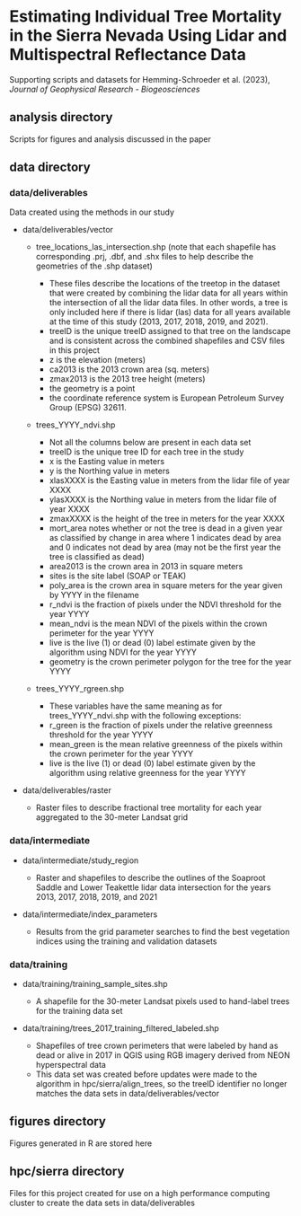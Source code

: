 # Estimating Individual Tree Mortality in the Sierra Nevada Using Lidar and Multispectral Reflectance Data
Supporting scripts and datasets for Hemming-Schroeder et al. (2023), *Journal of Geophysical Research - Biogeosciences*

## analysis directory

Scripts for figures and analysis discussed in the paper

## data directory

### data/deliverables

Data created using the methods in our study 

* data/deliverables/vector
    + tree_locations_las_intersection.shp (note that each shapefile has corresponding .prj, .dbf, and .shx files to help describe the geometries of the .shp dataset)
        - These files describe the locations of the treetop in the dataset that were created by combining the lidar data for all years within the intersection of all the lidar data files. In other words, a tree is only included here if there is lidar (las) data for all years available at the time of this study (2013, 2017, 2018, 2019, and 2021). 
        - treeID is the unique treeID assigned to that tree on the landscape and is consistent across the combined shapefiles and CSV files in this project
        - z is the elevation (meters)
        - ca2013 is the 2013 crown area (sq. meters)
        - zmax2013 is the 2013 tree height (meters)
        - the geometry is a point
        - the coordinate reference system is European Petroleum Survey Group (EPSG) 32611.

    + trees_YYYY_ndvi.shp
        - Not all the columns below are present in each data set
        - treeID is the unique tree ID for each tree in the study
        - x is the Easting value in meters 
        - y is the Northing value in meters
        - xlasXXXX is the Easting value in meters from the lidar file of year XXXX
        - ylasXXXX is the Northing value in meters from the lidar file of year XXXX
        - zmaxXXXX is the height of the tree in meters for the year XXXX
        - mort_area notes whether or not the tree is dead in a given year as classified by change in area where 1 indicates dead by area and 0 indicates not dead by area (may not be the first year the tree is classified as dead)
        - area2013 is the crown area in 2013 in square meters
        - sites is the site label (SOAP or TEAK)
        - poly_area is the crown area in square meters for the year given by YYYY in the filename
        - r_ndvi is the fraction of pixels under the NDVI threshold for the year YYYY
        - mean_ndvi is the mean NDVI of the pixels within the crown perimeter for the year YYYY
        - live is the live (1) or dead (0) label estimate given by the algorithm using NDVI for the year YYYY
        - geometry is the crown perimeter polygon for the tree for the year YYYY

    + trees_YYYY_rgreen.shp
        - These variables have the same meaning as for trees_YYYY_ndvi.shp with the following exceptions:
        - r_green is the fraction of pixels under the relative greenness threshold for the year YYYY
        - mean_green is the mean relative greenness of the pixels within the crown perimeter for the year YYYY
        - live is the live (1) or dead (0) label estimate given by the algorithm using relative greenness for the year YYYY

* data/deliverables/raster
    + Raster files to describe fractional tree mortality for each year aggregated to the 30-meter Landsat grid

### data/intermediate

* data/intermediate/study_region
    + Raster and shapefiles to describe the outlines of the Soaproot Saddle and Lower Teakettle lidar data intersection for the years 2013, 2017, 2018, 2019, and 2021
    
* data/intermediate/index_parameters
    + Results from the grid parameter searches to find the best vegetation indices using the training and validation datasets

### data/training

* data/training/training_sample_sites.shp
    + A shapefile for the 30-meter Landsat pixels used to hand-label trees for the training data set

* data/training/trees_2017_training_filtered_labeled.shp
    + Shapefiles of tree crown perimeters that were labeled by hand as dead or alive in 2017 in QGIS using RGB imagery derived from NEON hyperspectral data
    + This data set was created before updates were made to the algorithm in hpc/sierra/align_trees, so the treeID identifier no longer matches the data sets in data/deliverables/vector

## figures directory

Figures generated in R are stored here

## hpc/sierra directory

Files for this project created for use on a high performance computing cluster to create the data sets in data/deliverables

